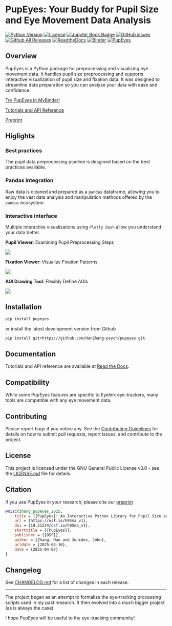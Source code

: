 # PupEyes: Your Buddy for Pupil Size and Eye Movement Data Analysis

[![Python Version](https://img.shields.io/badge/python-3.12-blue.svg)](https://python.org)
[![License](https://img.shields.io/badge/License-GPL%20v3-blue.svg)](LICENSE.md)
[![Jupyter Book Badge](https://jupyterbook.org/badge.svg)](https://pupeyes.readthedocs.io/en/latest/index.html)
[![GitHub issues](https://img.shields.io/github/issues/HanZhang-psych/pupeyes)](https://github.com/HanZhang-psych/pupeyes/issues)
[![Github All Releases](https://img.shields.io/github/downloads/HanZhang-psych/pupeyes/total.svg)]()
[![ReadtheDocs](https://readthedocs.org/projects/pupeyes/badge/?version=latest)](https://pupeyes.readthedocs.io/en/latest/index.html)
[![Binder](https://mybinder.org/badge_logo.svg)](https://mybinder.org/v2/gh/HanZhang-psych/pupeyes/HEAD?urlpath=%2Fdoc%2Ftree%2Fdocs%2F)
[![PupEyes](https://raw.githubusercontent.com/HanZhang-psych/pupeyes/refs/heads/main/banner.jpg)](https://pupeyes.readthedocs.io/)

## Overview

PupEyes is a Python package for preprocessing and visualizing eye movement data. It handles pupil size preprocessing and supports interactive visualization of pupil size and fixation data. It was designed to streamline data preparation so you can analyze your data with ease and confidence.

[Try PupEyes in MyBinder!](https://mybinder.org/v2/gh/HanZhang-psych/pupeyes/HEAD?urlpath=%2Fdoc%2Ftree%2Fdocs%2F)

[Tutorials and API Reference](https://pupeyes.readthedocs.io/)

[Preprint](https://osf.io/preprints/psyarxiv/h95ma_v1) 

## Higlights

### Best practices 

The pupil data preprocessing pipeline is desgined based on the best practices available.

### Pandas integration

Raw data is cleaned and prepared as a `pandas` dataframe, allowing you to enjoy the vast data analysis and manipulation methods offered by the `pandas` ecosystem.

### Interactive interface

Multiple interactive visualizations using `Plotly Dash` allow you understand your data better.

**Pupil Viewer**: Examining Pupil Preprocessing Steps

![](https://raw.githubusercontent.com/HanZhang-psych/pupeyes/refs/heads/main/docs/assets/pupil_viewer.gif)


**Fixation Viewer**: Visualize Fixation Patterns

![](https://raw.githubusercontent.com/HanZhang-psych/pupeyes/refs/heads/main/docs/assets/fixation_viewer.gif)


**AOI Drawing Tool**: Flexibly Define AOIs

![](https://raw.githubusercontent.com/HanZhang-psych/pupeyes/refs/heads/main/docs/assets/aoi_drawer.gif)


## Installation

```bash
pip install pupeyes
```

or install the latest development version from Github

```bash
pip install git+https://github.com/HanZhang-psych/pupeyes.git
```

## Documentation

Tutorials and API reference are available at [Read the Docs](https://pupeyes.readthedocs.io/).

## Compatibility

While some PupEyes features are specific to Eyelink eye-trackers, many tools are compatible with any eye movement data.

## Contributing

Please report bugs if you notice any. See the [Contributing Guidelines](CONTRIBUTING.md) for details on how to submit pull requests, report issues, and contribute to the project.

## License

This project is licensed under the GNU General Public License v3.0 - see the [LICENSE.md](LICENSE.md) file for details.

## Citation

If you use PupEyes in your research, please cite our [preprint](https://osf.io/preprints/psyarxiv/h95ma_v1) 

```bibtex
@misc{zhang_pupeyes_2025,
	title = {{PupEyes}: An Interactive Python Library for Pupil Size and Eye Movement Data Processing},
	url = {https://osf.io/h95ma_v1},
	doi = {10.31234/osf.io/h95ma_v1},
	shorttitle = {{PupEyes}},
	publisher = {{OSF}},
	author = {Zhang, Han and Jonides, John},
	urldate = {2025-04-16},
	date = {2025-04-07}
}
```

## Changelog

See [CHANGELOG.md](CHANGELOG.md) for a list of changes in each release.


---------
The project began as an attempt to formalize the eye-tracking processing scripts used in my past research. It then evolved into a much bigger project (as is always the case).

I hope PupEyes will be useful to the eye-tracking community!
